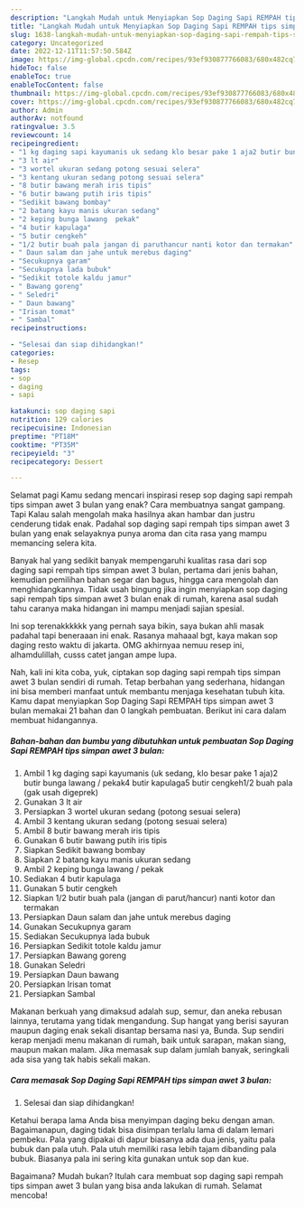 ```yaml
---
description: "Langkah Mudah untuk Menyiapkan Sop Daging Sapi REMPAH tips simpan awet 3 bulan yang Sempurna"
title: "Langkah Mudah untuk Menyiapkan Sop Daging Sapi REMPAH tips simpan awet 3 bulan yang Sempurna"
slug: 1638-langkah-mudah-untuk-menyiapkan-sop-daging-sapi-rempah-tips-simpan-awet-3-bulan-yang-sempurna
category: Uncategorized
date: 2022-12-11T11:57:50.584Z
image: https://img-global.cpcdn.com/recipes/93ef930877766083/680x482cq70/sop-daging-sapi-rempah-tips-simpan-awet-3-bulan-foto-resep-utama.jpg
hideToc: false
enableToc: true
enableTocContent: false
thumbnail: https://img-global.cpcdn.com/recipes/93ef930877766083/680x482cq70/sop-daging-sapi-rempah-tips-simpan-awet-3-bulan-foto-resep-utama.jpg
cover: https://img-global.cpcdn.com/recipes/93ef930877766083/680x482cq70/sop-daging-sapi-rempah-tips-simpan-awet-3-bulan-foto-resep-utama.jpg
author: Admin
authorAv: notfound
ratingvalue: 3.5
reviewcount: 14
recipeingredient:
- "1 kg daging sapi kayumanis uk sedang klo besar pake 1 aja2 butir bunga lawang  pekak4 butir kapulaga5 butir cengkeh12 buah pala gak usah digeprek"
- "3 lt air"
- "3 wortel ukuran sedang potong sesuai selera"
- "3 kentang ukuran sedang potong sesuai selera"
- "8 butir bawang merah iris tipis"
- "6 butir bawang putih iris tipis"
- "Sedikit bawang bombay"
- "2 batang kayu manis ukuran sedang"
- "2 keping bunga lawang  pekak"
- "4 butir kapulaga"
- "5 butir cengkeh"
- "1/2 butir buah pala jangan di paruthancur nanti kotor dan termakan"
- " Daun salam dan jahe untuk merebus daging"
- "Secukupnya garam"
- "Secukupnya lada bubuk"
- "Sedikit totole kaldu jamur"
- " Bawang goreng"
- " Seledri"
- " Daun bawang"
- "Irisan tomat"
- " Sambal"
recipeinstructions:

- "Selesai dan siap dihidangkan!"
categories:
- Resep
tags:
- sop
- daging
- sapi

katakunci: sop daging sapi 
nutrition: 129 calories
recipecuisine: Indonesian
preptime: "PT18M"
cooktime: "PT35M"
recipeyield: "3"
recipecategory: Dessert

---
```



Selamat pagi Kamu sedang mencari inspirasi resep sop daging sapi rempah tips simpan awet 3 bulan yang enak? Cara membuatnya sangat gampang. Tapi Kalau salah mengolah maka hasilnya akan hambar dan justru cenderung tidak enak. Padahal sop daging sapi rempah tips simpan awet 3 bulan yang enak selayaknya punya aroma dan cita rasa yang mampu memancing selera kita.


Banyak hal yang sedikit banyak mempengaruhi kualitas rasa dari sop daging sapi rempah tips simpan awet 3 bulan, pertama dari jenis bahan, kemudian pemilihan bahan segar dan bagus, hingga cara mengolah dan menghidangkannya. Tidak usah bingung jika ingin menyiapkan sop daging sapi rempah tips simpan awet 3 bulan enak di rumah, karena asal sudah tahu caranya maka hidangan ini mampu menjadi sajian spesial.

Ini sop terenakkkkkk yang pernah saya bikin, saya bukan ahli masak padahal tapi beneraaan ini enak. Rasanya mahaaal bgt, kaya makan sop daging resto waktu di jakarta. OMG akhirnyaa nemuu resep ini, alhamdulillah, cusss catet jangan ampe lupa.


Nah, kali ini kita coba, yuk, ciptakan sop daging sapi rempah tips simpan awet 3 bulan sendiri di rumah. Tetap berbahan yang sederhana, hidangan ini bisa memberi manfaat untuk membantu menjaga kesehatan tubuh kita. Kamu dapat menyiapkan Sop Daging Sapi REMPAH tips simpan awet 3 bulan memakai 21 bahan dan 0 langkah pembuatan. Berikut ini cara dalam membuat hidangannya.

<!--inarticleads1-->

##### Bahan-bahan dan bumbu yang dibutuhkan untuk pembuatan Sop Daging Sapi REMPAH tips simpan awet 3 bulan:

1. Ambil 1 kg daging sapi kayumanis (uk sedang, klo besar pake 1 aja)2 butir bunga lawang / pekak4 butir kapulaga5 butir cengkeh1/2 buah pala (gak usah digeprek)
1. Gunakan 3 lt air
1. Persiapkan 3 wortel ukuran sedang (potong sesuai selera)
1. Ambil 3 kentang ukuran sedang (potong sesuai selera)
1. Ambil 8 butir bawang merah iris tipis
1. Gunakan 6 butir bawang putih iris tipis
1. Siapkan Sedikit bawang bombay
1. Siapkan 2 batang kayu manis ukuran sedang
1. Ambil 2 keping bunga lawang / pekak
1. Sediakan 4 butir kapulaga
1. Gunakan 5 butir cengkeh
1. Siapkan 1/2 butir buah pala (jangan di parut/hancur) nanti kotor dan termakan
1. Persiapkan  Daun salam dan jahe untuk merebus daging
1. Gunakan Secukupnya garam
1. Sediakan Secukupnya lada bubuk
1. Persiapkan Sedikit totole kaldu jamur
1. Persiapkan  Bawang goreng
1. Gunakan  Seledri
1. Persiapkan  Daun bawang
1. Persiapkan Irisan tomat
1. Persiapkan  Sambal


Makanan berkuah yang dimaksud adalah sup, semur, dan aneka rebusan lainnya, terutama yang tidak mengandung. Sup hangat yang berisi sayuran maupun daging enak sekali disantap bersama nasi ya, Bunda. Sup sendiri kerap menjadi menu makanan di rumah, baik untuk sarapan, makan siang, maupun makan malam. Jika memasak sup dalam jumlah banyak, seringkali ada sisa yang tak habis sekali makan. 

<!--inarticleads2-->

##### Cara memasak Sop Daging Sapi REMPAH tips simpan awet 3 bulan:


1. Selesai dan siap dihidangkan!

Ketahui berapa lama Anda bisa menyimpan daging beku dengan aman. Bagaimanapun, daging tidak bisa disimpan terlalu lama di dalam lemari pembeku. Pala yang dipakai di dapur biasanya ada dua jenis, yaitu pala bubuk dan pala utuh. Pala utuh memiliki rasa lebih tajam dibanding pala bubuk. Biasanya pala ini sering kita gunakan untuk sop dan kue. 

Bagaimana? Mudah bukan? Itulah cara membuat sop daging sapi rempah tips simpan awet 3 bulan yang bisa anda lakukan di rumah. Selamat mencoba!
